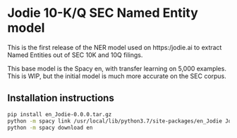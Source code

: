 # Jodie 10-K/Q SEC Named Entity model
This is the first release of the NER model used on https:/jodie.ai to extract Named Entities out of SEC 10K and 10Q filings.

This base model is the Spacy en, with transfer learning on 5,000 examples.  This is WIP, but the initial model is much more accurate on the SEC corpus.

## Installation instructions

```bash
pip install en_Jodie-0.0.0.tar.gz
python -m spacy link /usr/local/lib/python3.7/site-packages/en_Jodie Jodie
python -m spacy download en
```
